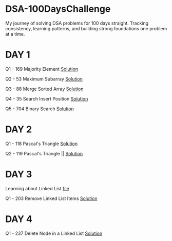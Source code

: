 # DSA-100DaysChallenge
My journey of solving DSA problems for 100 days straight. Tracking consistency, learning patterns, and building strong foundations one problem at a time.

# DAY 1

Q1 - 169 Majority Element [Solution](DAY1/Q1-169.cpp) 

Q2 - 53 Maximum Subarray [Solution](DAY1/Q2-53.cpp)

Q3 - 88 Merge Sorted Array [Solution](DAY1/Q3-88.cpp)

Q4 - 35 Search Insert Position [Solution](DAY1/Q4-35.cpp)

Q5 - 704 Binary Search [Solution](DAY1/Q5-704.cpp)

# DAY 2

Q1 - 118 Pascal's Triangle [Solution](DAY2/Q1-118.cpp)

Q2 - 119 Pascal's Triangle || [Solution](DAY2/Q2-119.cpp)

# DAY 3

Learning about Linked List [file](DAY3/ll.cpp)

Q1 - 203 Remove Linked List Items [Solution](DAY3/Q1-203.cpp)

# DAY 4

Q1 - 237 Delete Node in a Linked List [Solution](DAY4/Q1-237.cpp)

